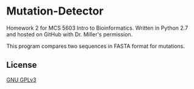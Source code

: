 Mutation-Detector
=================

Homework 2 for MCS 5603 Intro to Bioinformatics. Written in Python 2.7 and hosted on GitHub with Dr. Miller's permission.

This program compares two sequences in FASTA format for mutations.

## License ##

[GNU GPLv3](http://www.gnu.org/copyleft/gpl.html)
